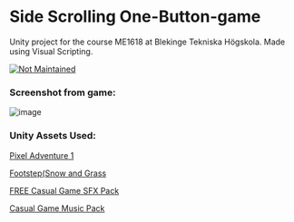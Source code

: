 # Side Scrolling One-Button-game
 Unity project for the course ME1618 at Blekinge Tekniska Högskola.
 Made using Visual Scripting.
 
 [![Not Maintained](https://img.shields.io/badge/Maintenance%20Level-Not%20Maintained-yellow.svg)](https://gist.github.com/cheerfulstoic/d107229326a01ff0f333a1d3476e068d)

 
### Screenshot from game:
![image](https://user-images.githubusercontent.com/11033735/179410904-3f93ce8c-7175-4b0f-bf57-e4028071542b.png)

### Unity Assets Used:
[Pixel Adventure 1](https://assetstore.unity.com/packages/2d/characters/pixel-adventure-1-155360)

[Footstep(Snow and Grass](https://assetstore.unity.com/packages/audio/sound-fx/footstep-snow-and-grass-90678)

[FREE Casual Game SFX Pack](https://assetstore.unity.com/packages/audio/sound-fx/free-casual-game-sfx-pack-54116)

[Casual Game Music Pack](https://assetstore.unity.com/packages/audio/music/casual-game-music-pack-53575)
